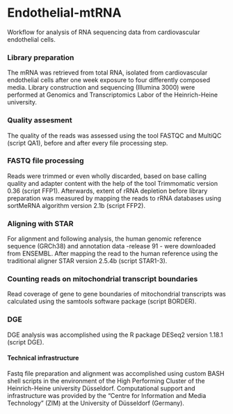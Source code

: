 # Endothelial-mtRNA
Workflow for analysis of RNA sequencing data from cardiovascular endothelial cells.

### Library preparation
The mRNA was retrieved from total RNA, isolated from cardiovascular endothelial cells after one week exposure to four differently composed media. Library construction and sequencing (Illumina 3000) were performed at Genomics and Transcriptomics Labor of the Heinrich-Heine university. 

### Quality assesment
The quality of the reads was assessed using the tool FASTQC and MultiQC (script QA1), before and after every file processing step.

### FASTQ file processing
Reads were trimmed or even wholly discarded, based on base calling quality and adapter content with the help of the tool Trimmomatic version 0.36 (script FFP1). Afterwards, extent of rRNA depletion before library preparation was measured by mapping the reads to rRNA databases using sortMeRNA algorithm version 2.1b (script FFP2). 

### Aligning with STAR
For alignment and following analysis, the human genomic reference sequence (GRCh38) and annotation data -release 91 - were downloaded from ENSEMBL. After mapping the read to the human reference using the traditional aligner STAR version 2.5.4b (script STAR1-3).

### Counting reads on mitochondrial transcript boundaries
Read coverage of gene to gene boundaries of mitochondrial transcripts was calculated using the samtools software package (script BORDER). 

### DGE
DGE analysis was accomplished using the R package DESeq2 version 1.18.1 (script DGE). 

#### Technical infrastructure
Fastq file preparation and alignment was accomplished using custom BASH shell scripts in the environment of the High Performing Cluster of the Heinrich-Heine university Düsseldorf. Computational support and infrastructure was provided by the “Centre for Information and Media Technology” (ZIM) at the University of Düsseldorf (Germany).
